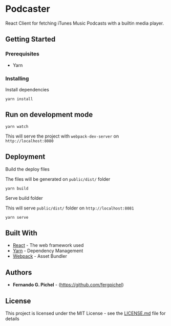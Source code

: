 # Podcaster

React Client for fetching iTunes Music Podcasts with a builtin media player.

## Getting Started

### Prerequisites

* Yarn

### Installing

Install dependencies

```
yarn install
```

## Run on development mode

```
yarn watch
```

This will serve the project with `webpack-dev-server` on `http://localhost:8080` 

## Deployment

Build the deploy files

The files will be generated on `public/dist/` folder

```
yarn build
```

Serve build folder

This will serve `public/dist/` folder on `http://localhost:8081` 

```
yarn serve
```

## Built With

* [React](https://reactjs.org/) - The web framework used
* [Yarn](https://yarnpkg.com/lang/en/) - Dependency Management
* [Webpack](https://webpack.js.org/) - Asset Bundler


## Authors

* **Fernando G. Pichel** - (https://github.com/fergpichel)

## License

This project is licensed under the MIT License - see the [LICENSE.md](LICENSE.md) file for details
